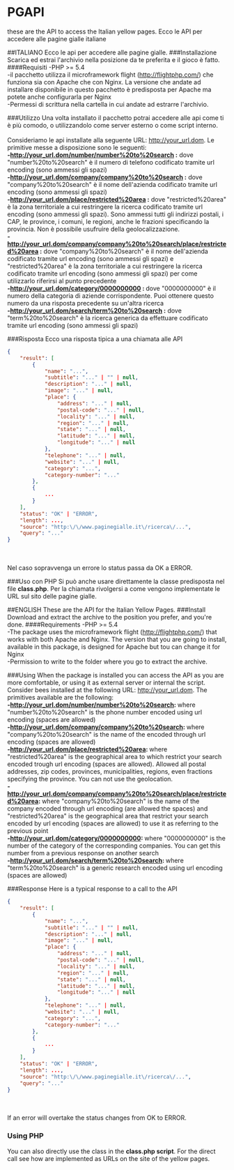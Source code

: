 # PGAPI
these are the API to access the Italian yellow pages. Ecco le API per accedere alle pagine gialle italiane

##ITALIANO
Ecco le api per accedere alle pagine gialle.
###Installazione
Scarica ed estrai l'archivio nella posizione da te preferita e il gioco è fatto.
####Requisiti
-PHP >= 5.4<br>
-il pacchetto utilizza il microframework flight (http://flightphp.com/) che funziona sia con Apache che con Nginx. La versione che andate ad installare disponibile in questo pacchetto è predisposta per Apache ma potete anche configurarla per Nginx<br>
-Permessi di scrittura nella cartella in cui andate ad estrarre l'archivio.

###Utilizzo
Una volta installato il pacchetto potrai accedere alle api come ti è più comodo, o utilizzandolo come server esterno o come script interno.
<br><br>
Consideriamo le api installate alla seguente URL: http://your_url.dom. Le primitive messe a disposizione sono le seguenti:<br>
<b>-http://your_url.dom/number/number%20to%20search :</b> dove "number%20to%20search" è il numero di telefono codificato tramite url encoding (sono ammessi gli spazi)<br>
<b>-http://your_url.dom/company/company%20to%20search :</b> dove "company%20to%20search" è il nome dell'azienda codificato tramite url encoding (sono ammessi gli spazi)<br>
<b>-http://your_url.dom/place/restricted%20area :</b> dove "restricted%20area" è la zona territoriale a cui restringere la ricerca codificato tramite url encoding (sono ammessi gli spazi). Sono ammessi tutti gli indirizzi postali, i CAP, le province, i comuni, le regioni, anche le frazioni specificando la provincia. Non è possibile usufruire della geolocalizzazione.<br>
<b>-http://your_url.dom/company/company%20to%20search/place/restricted%20area :</b> dove "company%20to%20search" è il nome dell'azienda codificato tramite url encoding (sono ammessi gli spazi) e "restricted%20area" è la zona territoriale a cui restringere la ricerca codificato tramite url encoding (sono ammessi gli spazi) per come utilizzarlo riferirsi al punto precedente<br>
<b>-http://your_url.dom/category/0000000000 : </b>dove "0000000000" è il numero della categoria di aziende corrispondente. Puoi ottenere questo numero da una risposta precedente su un'altra ricerca<br>
<b>-http://your_url.dom/search/term%20to%20search :</b> dove "term%20to%20search" è la ricerca generica da effettuare codificato tramite url encoding (sono ammessi gli spazi)<br>

###Risposta
Ecco una risposta tipica a una chiamata alle API

```JSON
{
    "result": [
        {
            "name": "...",
            "subtitle": "..." | "" | null,
            "description": "..." | null,
            "image": "..." | null,
            "place": {
                "address": "..." | null,
                "postal-code": "..." | null,
                "locality": "..." | null,
                "region": "..." | null,
                "state": "..." | null,
                "latitude": "..." | null,
                "longitude": "..." | null
            },
            "telephone": "..." | null,
            "website": "..." | null,
            "category": "...",
            "category-number": "..."
        },
        {
            ...
        }
    ],
    "status": "OK" | "ERROR",
    "length": ...,
    "source": "http:\/\/www.paginegialle.it\/ricerca\/...",
    "query": "..."
}
```
<br><br>
Nel caso sopravvenga un errore lo status passa da OK a ERROR.

###Uso con PHP
Si può anche usare direttamente la classe predisposta nel file <b>class.php</b>. Per la chiamata rivolgersi a come vengono implementate le URL sul sito delle pagine gialle.

##ENGLISH
These are the API for the Italian Yellow Pages.
###Install
Download and extract the archive to the position you prefer, and you're done.
####Requirements
-PHP >= 5.4<br>
-The package uses the microframework flight (http://flightphp.com/) that works with both Apache and Nginx. The version that you are going to install, available in this package, is designed for Apache but tou can change it for Nginx<br>
-Permission to write to the folder where you go to extract the archive.

###Using
When the package is installed you can access the API as you are more comfortable, or using it as external server or internal the script.
<br>
Consider bees installed at the following URL: http://your_url.dom. The primitives available are the following: <br>
<b> -http://your_url.dom/number/number%20to%20search: </b> where "number%20to%20search" is the phone number encoded using url encoding (spaces are allowed) <br>
<b> -http://your_url.dom/company/company%20to%20search: </b> where "company%20to%20search" is the name of the encoded through url encoding (spaces are allowed) <br>
<b> -http://your_url.dom/place/restricted%20area: </b> where "restricted%20area" is the geographical area to which restrict your search encoded trough url encoding (spaces are allowed). Allowed all postal addresses, zip codes, provinces, municipalities, regions, even fractions specifying the province. You can not use the geolocation. <br>
<b> -http://your_url.dom/company/company%20to%20search/place/restricted%20area: </b> where "company%20to%20search" is the name of the company encoded through url encoding (are allowed the spaces) and "restricted%20area" is the geographical area that restrict your search encoded by url encoding (spaces are allowed) to use it as referring to the previous point <br>
<b> -http://your_url.dom/category/0000000000: </b> where "0000000000" is the number of the category of the corresponding companies. You can get this number from a previous response on another search <br>
<b> -http://your_url.dom/search/term%20to%20search: </b> where "term%20to%20search" is a generic research encoded using url encoding (spaces are allowed) <br>

###Response
Here is a typical response to a call to the API

```JSON
{
    "result": [
        {
            "name": "...",
            "subtitle": "..." | "" | null,
            "description": "..." | null,
            "image": "..." | null,
            "place": {
                "address": "..." | null,
                "postal-code": "..." | null,
                "locality": "..." | null,
                "region": "..." | null,
                "state": "..." | null,
                "latitude": "..." | null,
                "longitude": "..." | null
            },
            "telephone": "..." | null,
            "website": "..." | null,
            "category": "...",
            "category-number": "..."
        },
        {
            ...
        }
    ],
    "status": "OK" | "ERROR",
    "length": ...,
    "source": "http:\/\/www.paginegialle.it\/ricerca\/...",
    "query": "..."
}
```
<br><br>
If an error will overtake the status changes from OK to ERROR.

### Using PHP
You can also directly use the class in the <b> class.php script</b>. For the direct call see how are implemented as URLs on the site of the yellow pages.

